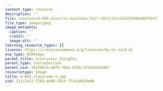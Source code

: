 ```yaml
---
content_type: resource
description: ''
file: /courses/6-685-electric-machines-fall-2013/121c3a123768da90f82ef7cb2003da09_6-685_classroom-1.jpg
file_type: image/jpeg
image_metadata:
  caption: ''
  credit: ''
  image-alt: ''
learning_resource_types: []
license: https://creativecommons.org/licenses/by-nc-sa/4.0/
ocw_type: OCWImage
parent_title: Instructor Insights
parent_type: CourseSection
parent_uid: 39310bc9-a8f0-70a1-87bb-3fce918e5487
resourcetype: Image
title: 6-685_classroom-1.jpg
uid: 121c3a12-3768-da90-f82e-f7cb2003da09
---
```

